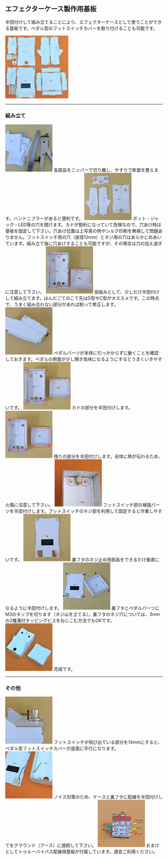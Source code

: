 ﻿## エフェクターケース製作用基板

半田付けして組み立てることにより、エフェクターケースとして使うことができる基板です。ペダル型のフットスイッチカバーを取り付けることも可能です。

<img src="img/001.jpg" width="40%">
　

---
### 組み立て
<img src="img/002.jpg" width="30%">
各部品をニッパーで切り離し、やすりで断面を整えます。ハンドニブラーがあると便利です。



<img src="img/003.jpg" width="30%">
ポット・ジャック・LED等の穴を開けます。カドが鋭利になっていて危険なので、穴あけ時は基板を固定して下さい。穴あけ位置は上写真の例やシルク印刷を無視して問題ありません。フットスイッチ用の穴（直径12mm）とネジ用の穴はあらかじめあいています。組み立て後に穴あけすることも可能ですが、その場合は力の加え過ぎに注意して下さい。



<img src="img/004.jpg" width="30%">
仮組みとして、少しだけ半田付けして組み立てます。はんだごてのこて先はD型やC型がオススメです。この時点で、うまく組み合わない部分があれば削って修正します。



<img src="img/005.jpg" width="30%">
ペダルパーツが本体に引っかからずに動くことを確認しておきます。ペダルの側面が少し開き気味になるようにするとうまくいきやすいです。



<img src="img/006.jpg" width="30%">
カドの部分を半田付けします。



<img src="img/007.jpg" width="30%">
残りの部分を半田付けします。全体に熱が伝わるため、火傷に注意して下さい。



<img src="img/008.jpg" width="30%">
フットスイッチ部の補強パーツを半田付けします。フットスイッチのネジ部を利用して固定すると作業しやすいです。



<img src="img/009.jpg" width="30%">
裏フタのネジ止め用部品をできるだけ垂直になるように半田付けします。



<img src="img/010.jpg" width="30%">
裏フタとペダルパーツにM3のタップを切ります（ネジ山を立てる）。裏フタのネジ穴については、3mmの2種溝付タッピングビスをねじこむ方法でもOKです。



<img src="img/011.jpg" width="30%">
完成です。



---
### その他
<img src="img/012.jpg" width="30%">
フットスイッチが飛び出ている部分を14mmにすると、ペダル型フットスイッチカバーが底面に平行になります。



<img src="img/013.jpg" width="30%">
ノイズ対策のため、ケースと裏フタに配線を半田付けしてをグラウンド（アース）に接続して下さい。



<img src="img/014.jpg" width="30%">
おまけとしてトゥルーバイパス配線用基板が付属しています。適宜ご利用ください。